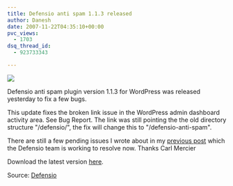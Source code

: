 ```yaml
---
title: Defensio anti spam 1.1.3 released
author: Danesh
date: 2007-11-22T04:35:10+00:00
pvc_views:
  - 1703
dsq_thread_id:
  - 923733343

---
```

![][1]

Defensio anti spam plugin version 1.1.3 for WordPress was released yesterday to fix a few bugs.

This update fixes the broken link issue in the WordPress admin dashboard activity area. See Bug Report. The link was still pointing the the old directory structure "/defensio/", the fix will change this to "/defensio-anti-spam".

There are still a few pending issues I wrote about in my [previous post][2] which the Defensio team is working to resolve now. Thanks Carl Mercier

Download the latest version [here][3].

Source: [Defensio][4]

 [1]: http://img156.imageshack.us/img156/9283/derfensiobanneryv1.jpg
 [2]: /posts/bug-in-the-new-defensio-plugin-for-wordpress/
 [3]: http://downloads.wordpress.org/plugin/defensio-anti-spam.1.1.3.zip
 [4]: http://defensio.com/downloads